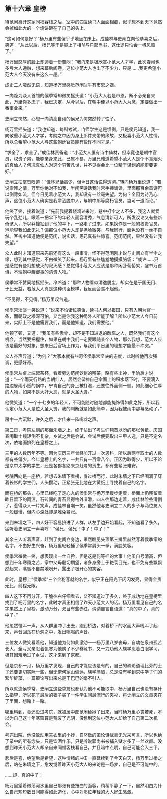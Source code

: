 ## 第十六章 **皇榜**

待范闲离开这家同福客栈之后，室中的四位读书人面面相觑，似乎想不到天下竟然会掉如此大的一个烧饼砸在了自己的头上。

“这可如何是好？”杨万里有些傻乎乎地坐在床上。成佳林与史阐立向他恭喜之后，笑道：“从此以后，杨兄等于是攀上了相爷与户部尚书，这仕途只怕会一帆风顺了。”

杨万里憨厚的脸上却透着一份苦闷：“我向来是极欣赏小范大人才学，此次春闱也多亏大人通融，想来幕后阅卷，这位小范大人也出了不少力，只是……我更希望小范大人今天没有来这么一趟。”

成史二人哑然无语，知道杨万里感觉范闲似乎有市恩之嫌。

一向隐为众人首领的侯季常却微笑摇头道：“小范大人若是市恩，断不必亲自来此，万里你多虑了，我已决定，从今以后，在朝中便以小范大人为念，定要做出一番事业来。”

史阐立愕然，心想一向清高自诩的侯兄为何突然转了性子。

杨万里摇头道：“我也知道，每科考试，门师学生这是惯例，只是侯兄知道，我一向敬重小范大人才学，考院之中因为身上那件夹带的缘故，又极喜小范大人性情，所以总希望小范大人与这些朝廷官员能有些许不同才是。”

“求全了，求全了。”成佳林责备道：“小范大人虽有诗中仙材，但毕竟也是朝中官员，权贵子弟，能够亲身来此，已属不易。万里兄难道希望小范大人是个不食烟火的真仙人？何况真仙人对这个穷苦凡世，并不见得会比一位精于谋划的能吏要更好。”

史阐立拍掌赞叹道：“佳林兄话虽少，但今日这话说得透彻。”转向杨万里说道：“若说崇拜之情，万里你绝对不如我，半闲斋诗话我时常手捧诵读，里面那百余首诗可以倒背如流，但今日见着小范大人，我却没有一丝毫失望。为何？全因为诗乃心声，这位小范大人确实是我辈洒脱中人，与朝中那等腐朽官员，岂可一道而论。”

他笑了笑，接着说道：“先前我提着烧鸡过来时，巷中打伞之人不多，我这人就爱玩个乱劲儿，瞅着一把伞下的年轻人面容清秀，气息清新可人，所发议论又有些新奇骇人，所以莽撞钻到了他的伞下，一路走了过来，如果换作是一般的权贵官员，岂能容我如此无礼？偏那位小范大人却是满脸微笑，与我同行，面色没有一丝不自然。客栈中知道他便是范闲，说实话，愚兄真有些惊喜。范闲范闲，果然没有让我失望。”

众人此时才知道原来先前还有这么一段事情，怪不得范闲刚才说与史阐立有半伞之缘，想到其中感觉，不由微笑了起来。杨万里有些尴尬地摸摸脑袋：“或许……只是感觉有些幻想破灭的寂灭感？总觉得小范大人应该是那种闲卧葡萄架，醒书万首诗，不理朝中龌龊事的清贵人物。”

侯季常不赞同地摇摇头，冷冷道：“那种人物看似清逸脱尘，却实在是于国无用、于民无益，若范大人真是这种词臣模样，我反而会瞧不起他。”

“不见得，不见得。”杨万里叹气道。

侯季常淡淡一笑说道：“说来不怕诸位笑话，读书人何以报国，只有入朝为官一条，而朝政之艰深可怕，又岂是你我这种局外人所能了解？所以小范大人今日前来，实际上不是他需要我们，而是他知道，我们需要他。”

他顿了顿，又道：“我虽有些傲骨，却不是不知进退的酸腐之人，既然我们有这个机会，当然要把握住，如果在朝中我们一定要跟随某个人物，那么我想，范大人应该是最好的对象，想来日后官场上作为，与我们平日里的理想才能最不冲突。”

众人齐声异道：“为何？”大家本就有些奇怪侯季常坚决的态度，此时听他再次强调，更感好奇。

侯季常从桌上端起茶杯，看着旁边范闲饮剩的残茶，略有些出神，半晌后才说道：“一个雨天行路的当朝红人，居然会留神自己伞面上的积水落下时，不要滴入路边躲雨小贩的锅中，宁肯自己的身上被打湿，还要往外面侧一侧。如此细心仁厚的人物，如果不是大奸大恶，就是大圣大贤。”

他微笑道：“一个十七岁的年轻人，不可能随时随地都能掩饰得如此之好，所以我认定小范大人是位大圣大贤，我的判断就是如此简单，因为我被雨中那幕感动了。”

房中一片沉默，许久之后，才传来一阵唏嘘之声。

第二日，考院左侧的那面朱墙之上，终于贴出了考生们翘首以盼的那张黄纸。庆国春闱取士规矩倒不复杂，乡试之后是会试，会试后便要取出三甲人选，只是不定名次，依笔画排列在皇榜之上。

三甲的人数历年不等。因为庆历三年曾经加开过一次恩科，所以后两年取士的人数都有些偏少。今年皇榜上的名字，一共只有一百零八个。正因为取得少，所以不论是京中太学的学生，还是各郡各路来京赶考的贡生，都有些紧张难安。

考院西向是一座桥，若想去朱墙下看榜，得过桥而行，此时朱墙之下已经围满了穿着长衫的学生们，人头攒动，正紧张无比地在大黄纸上寻找着自己的名字。

而在桥的那头，心里已经吃了定心丸的侯季常与杨万里缓步走着，桥面上仍残留着昨日留下的雨渍，石砖间的青苔显得格外湿滑，四人往那边走着，成佳林险些滑倒了，惹得众人一片笑声。成佳林自嘲一笑，虽然他与史阐立二人的步子与两位友人一般缓慢，但内心深处却是难免紧张。

来到朱墙之下，四人好不容易挤进了人群，从左手边开始看起，不知道看了多久，猛听着史阐立一声喜呼：“侯兄，侯兄！中了！中了！”

其余三人听着声音，赶到了史阐立身边，果然瞧见头顶第三排里赫然写着侯季常的名字，不由好生兴奋，杨万里轻轻捶了侯季常肩头一拳，满脸笑容。

侯季常微微一笑，想表现出一丝自矜，但是这是何等样的大事！他虽自号清高，但想到十年寒窗之苦，家中父母殷切期望，诸多身旁士子艳羡目光，也不免有些飘飘然起来，嘴唇不自禁地咧开，露出了极开心的笑容。

此时，皇榜上“侯季常”三个金粉写就的名字，似乎正在阳光下闪闪发亮，显得金贵无比，前程无限。

四人这下不再分开，干脆往右仔细看去，又不知道过了多久，终于成功地在皇榜里找到了杨万里的名字，此时才真正相信了昨天小范大人的话。杨万里看见自己的名字果然上了皇榜，激动万分，双目有些赤红，讷讷自言自语道：“真的中了，真的中了。”

他忽然怪叫一声，从人群里冲了出去，跑到桥边，对着桥下的水面大声吼叫了起来，声音回荡在桥洞之中，发出嗡嗡的声音。

三位友人微笑看着他，知道他为何如此激动——杨万里八岁丧母，自幼在泉州孤苦长大，全亏父亲忍着饥寒为他购了不少卷藏书，又一力劝他入族学忍着白眼学习，极其困难地过了乡试，这才来到了京都。

但是京都一月，杨万里才发现，自己的才能应该是有的，自己的疏论道理比旁的士子还要更切实际一些，但无奈何家山偏远，族学简陋，总是没有学到京中学子们的繁华辞藻，一篇策论写出来总是干巴巴的毫不引人。

所以就连侯季常、史阐立这些挚友也都认为他不可能取中，杨万里自己也没有存什么指望，所以花了最后的银子买了一件学生间最流行的夹衫，将史阐立的文章夹在了里面，想赌上一赌。

哪里料到，竟还没进考院，就被居中郎范闲给揪了出来，当时杨万里心丧若死，本以为自己这十年寒窗算是荒废了光阴，没想到这位小范大人却给了自己第二次机会。

考完出院，他没敢动用夹衣里的小抄，自然做的策论诗赋毫无光采可言，所以也绝了录中的所有念头，只是饮酒作乐，只是听说郭尚书被捕入狱才多了一丝欢颜。没想到昨天小范大人却亲自来同福客栈看自己，并且暗中点明，自己可能会入三甲。

悲后是喜，绝望后是希望，这种情绪的冲击一直延续到了今天白天，杨万里过桥之后，站在朱墙之下，愈发觉着昨天小范大人的来访是一场梦，自己是不可能中的。

……却，真的中了！

杨万里望着微荡河水里自己那张有些扭曲的面容，稍稍平静了一下，自然明白为什么自己短短数日间能得如此造化，心中对那位年轻的大人好生感激。

